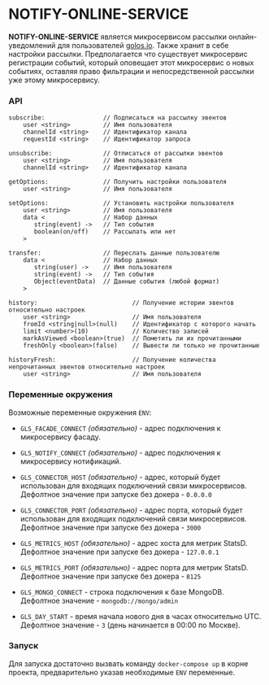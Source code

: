 # NOTIFY-ONLINE-SERVICE
  
**NOTIFY-ONLINE-SERVICE** является микросервисом рассылки онлайн-уведомлений для пользователей [golos.io](https://golos.io).
Также хранит в себе настройки рассылки. Предполагается что существует микросервис регистрации событий, который
оповещает этот микросервис о новых событиях, оставляя право фильтрации и непосредственной рассылки уже этому микросервису.

### API

 ```
 subscribe:                // Подписаться на рассылку эвентов
     user <string>         // Имя пользователя
     channelId <string>    // Идентификатор канала
     requestId <string>    // Идентификатор запроса

 unsubscribe:              // Отписаться от рассылки эвентов
     user <string>         // Имя пользователя
     channelId <string>    // Идентификатор канала

 getOptions:               // Получить настройки пользователя
     user <string>         // Имя пользователя

 setOptions:               // Установить настройки пользователя
     user <string>         // Имя пользователя
     data <                // Набор данных
        string(event) ->   // Тип события
        boolean(on/off)    // Рассылать или нет
     >

 transfer:                 // Переслать данные пользователю
     data <                // Набор данных
        string(user) ->    // Имя пользователя
        string(event) ->   // Тип события
        Object(eventData)  // Данные события (любой формат)
     >
     
 history:                          // Получение истории эвентов относительно настроек
     user <string>                 // Имя пользователя
     fromId <string|null>(null)    // Идентификатор с которого начать
     limit <number>(10)            // Количество записей
     markAsViewed <boolean>(true)  // Пометить ли их прочитанными
     freshOnly <boolean>(false)    // Вывести ли только не прочитанные

 historyFresh:                     // Получение количества непрочитанных эвентов относительно настроек
     user <string>                 // Имя пользователя

 ```


### Переменные окружения

Возможные переменные окружения `ENV`:

  - `GLS_FACADE_CONNECT` *(обязательно)* - адрес подключения к микросервису фасаду.
  
  - `GLS_NOTIFY_CONNECT` *(обязательно)* - адрес подключения к микросервису нотификаций.

  - `GLS_CONNECTOR_HOST` *(обязательно)* - адрес, который будет использован для входящих подключений связи микросервисов.  
   Дефолтное значение при запуске без докера - `0.0.0.0`

  - `GLS_CONNECTOR_PORT` *(обязательно)* - адрес порта, который будет использован для входящих подключений связи микросервисов.  
   Дефолтное значение при запуске без докера - `3000`

  - `GLS_METRICS_HOST` *(обязательно)* - адрес хоста для метрик StatsD.  
   Дефолтное значение при запуске без докера - `127.0.0.1`

  - `GLS_METRICS_PORT` *(обязательно)* - адрес порта для метрик StatsD.  
   Дефолтное значение при запуске без докера - `8125`

  - `GLS_MONGO_CONNECT` - строка подключения к базе MongoDB.  
   Дефолтное значение - `mongodb://mongo/admin`

  - `GLS_DAY_START` - время начала нового дня в часах относительно UTC.    
   Дефолтное значение - `3` (день начинается в 00:00 по Москве).

### Запуск

Для запуска достаточно вызвать команду `docker-compose up` в корне проекта, предварительно указав необходимые `ENV` переменные.    
